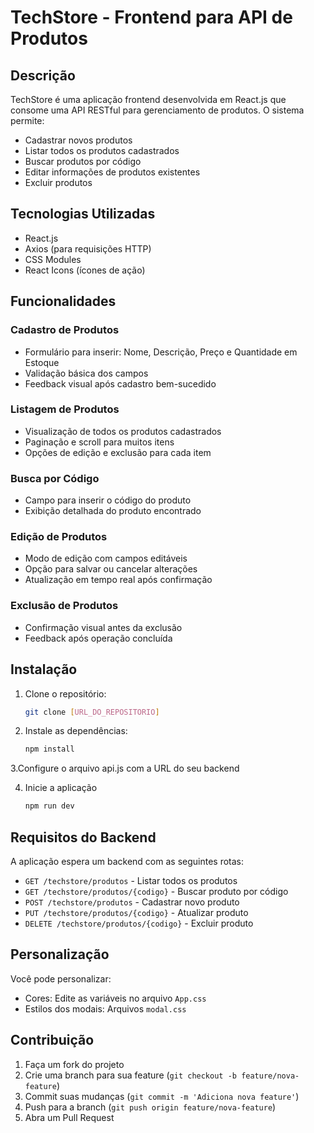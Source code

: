 # TechStore - Frontend para API de Produtos

## Descrição

TechStore é uma aplicação frontend desenvolvida em React.js que consome uma API RESTful para gerenciamento de produtos. O sistema permite:

- Cadastrar novos produtos
- Listar todos os produtos cadastrados
- Buscar produtos por código
- Editar informações de produtos existentes
- Excluir produtos

## Tecnologias Utilizadas

- React.js
- Axios (para requisições HTTP)
- CSS Modules
- React Icons (ícones de ação)

## Funcionalidades

### Cadastro de Produtos
- Formulário para inserir: Nome, Descrição, Preço e Quantidade em Estoque
- Validação básica dos campos
- Feedback visual após cadastro bem-sucedido

### Listagem de Produtos
- Visualização de todos os produtos cadastrados
- Paginação e scroll para muitos itens
- Opções de edição e exclusão para cada item

### Busca por Código
- Campo para inserir o código do produto
- Exibição detalhada do produto encontrado

### Edição de Produtos
- Modo de edição com campos editáveis
- Opção para salvar ou cancelar alterações
- Atualização em tempo real após confirmação

### Exclusão de Produtos
- Confirmação visual antes da exclusão
- Feedback após operação concluída

## Instalação

1. Clone o repositório:
   ```bash
   git clone [URL_DO_REPOSITORIO]

2. Instale as dependências:
   ```bash
   npm install

3.Configure o arquivo api.js com a URL do seu backend

4. Inicie a aplicação
    ```bash
    npm run dev


## Requisitos do Backend

A aplicação espera um backend com as seguintes rotas:

- `GET /techstore/produtos` - Listar todos os produtos
- `GET /techstore/produtos/{codigo}` - Buscar produto por código
- `POST /techstore/produtos` - Cadastrar novo produto
- `PUT /techstore/produtos/{codigo}` - Atualizar produto
- `DELETE /techstore/produtos/{codigo}` - Excluir produto


## Personalização

Você pode personalizar:

- Cores: Edite as variáveis no arquivo `App.css`
- Estilos dos modais: Arquivos `modal.css`

## Contribuição

1. Faça um fork do projeto
2. Crie uma branch para sua feature (`git checkout -b feature/nova-feature`)
3. Commit suas mudanças (`git commit -m 'Adiciona nova feature'`)
4. Push para a branch (`git push origin feature/nova-feature`)
5. Abra um Pull Request
